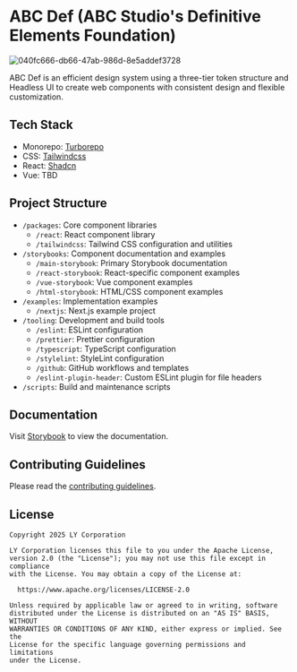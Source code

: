 # ABC Def (ABC Studio's Definitive Elements Foundation)

![040fc666-db66-47ab-986d-8e5addef3728](https://github.com/user-attachments/assets/849abcbd-99b2-431c-a24a-d86dbf39849e)

ABC Def is an efficient design system using a three-tier token structure and Headless UI to create web components with consistent design and flexible customization.

## Tech Stack

- Monorepo: [Turborepo](https://turbo.build/)
- CSS: [Tailwindcss](https://tailwindcss.com/)
- React: [Shadcn](https://ui.shadcn.com/)
- Vue: TBD

## Project Structure

- `/packages`: Core component libraries
  - `/react`: React component library
  - `/tailwindcss`: Tailwind CSS configuration and utilities
- `/storybooks`: Component documentation and examples
  - `/main-storybook`: Primary Storybook documentation
  - `/react-storybook`: React-specific component examples
  - `/vue-storybook`: Vue component examples
  - `/html-storybook`: HTML/CSS component examples
- `/examples`: Implementation examples
  - `/nextjs`: Next.js example project
- `/tooling`: Development and build tools
  - `/eslint`: ESLint configuration
  - `/prettier`: Prettier configuration
  - `/typescript`: TypeScript configuration
  - `/stylelint`: StyleLint configuration
  - `/github`: GitHub workflows and templates
  - `/eslint-plugin-header`: Custom ESLint plugin for file headers
- `/scripts`: Build and maintenance scripts

## Documentation

Visit [Storybook](https://line.github.io/abc-def) to view the documentation.

## Contributing Guidelines

Please read the [contributing guidelines](./CONTRIBUTING.md).

## License

```
Copyright 2025 LY Corporation

LY Corporation licenses this file to you under the Apache License,
version 2.0 (the "License"); you may not use this file except in compliance
with the License. You may obtain a copy of the License at:

  https://www.apache.org/licenses/LICENSE-2.0

Unless required by applicable law or agreed to in writing, software
distributed under the License is distributed on an "AS IS" BASIS, WITHOUT
WARRANTIES OR CONDITIONS OF ANY KIND, either express or implied. See the
License for the specific language governing permissions and limitations
under the License.
```
